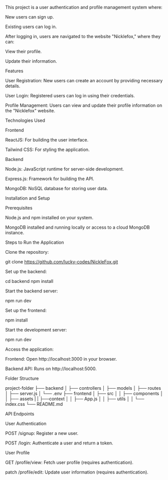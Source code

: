 This project is a user authentication and profile management system where:

New users can sign up.

Existing users can log in.

After logging in, users are navigated to the website "Nicklefox," where they can:

View their profile.

Update their information.

Features

User Registration: New users can create an account by providing necessary details.

User Login: Registered users can log in using their credentials.

Profile Management: Users can view and update their profile information on the "Nicklefox" website.

Technologies Used

Frontend

ReactJS: For building the user interface.

Tailwind CSS: For styling the application.

Backend

Node.js: JavaScript runtime for server-side development.

Express.js: Framework for building the API.

MongoDB: NoSQL database for storing user data.

Installation and Setup

Prerequisites

Node.js and npm installed on your system.

MongoDB installed and running locally or access to a cloud MongoDB instance.

Steps to Run the Application

Clone the repository:

git clone https://github.com/lucky-codes/NickleFox.git

Set up the backend:

cd backend
npm install



Start the backend server:

npm run dev

Set up the frontend:

npm install

Start the development server:

npm run dev

Access the application:

Frontend: Open http://localhost:3000 in your browser.

Backend API: Runs on http://localhost:5000.

Folder Structure

project-folder
├── backend
│   ├── controllers
│   ├── models
│   ├── routes
│   ├── server.js
│   └── .env
├── frontend
│   ├── src
│   │   ├── components
│   │   ├── assets
|   |   ├──context
│   │   ├── App.js
│   │   ├── utils
│   │   └── index.css
└── README.md

API Endpoints

User Authentication

POST /signup: Register a new user.

POST /login: Authenticate a user and return a token.

User Profile

GET /profile/view: Fetch user profile (requires authentication).

patch /profile/edit: Update user information (requires authentication).


